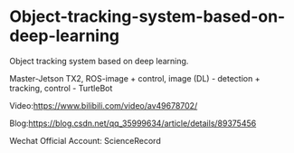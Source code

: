 # Object-tracking-system-based-on-deep-learning
Object tracking system based on deep learning. 

Master-Jetson TX2, ROS-image + control, image (DL) - detection + tracking, control - TurtleBot


Video:https://www.bilibili.com/video/av49678702/

Blog:https://blog.csdn.net/qq_35999634/article/details/89375456

Wechat Official Account: ScienceRecord
